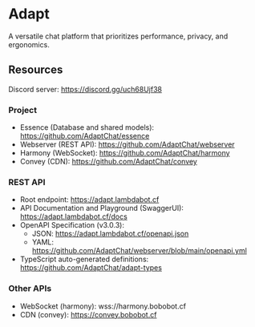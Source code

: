 # Adapt
A versatile chat platform that prioritizes performance, privacy, and ergonomics.

## Resources
Discord server: https://discord.gg/uch68Ujf38 

### Project
* Essence (Database and shared models): https://github.com/AdaptChat/essence
* Webserver (REST API): https://github.com/AdaptChat/webserver
* Harmony (WebSocket): https://github.com/AdaptChat/harmony
* Convey (CDN): https://github.com/AdaptChat/convey

### REST API
* Root endpoint: https://adapt.lambdabot.cf
* API Documentation and Playground (SwaggerUI): https://adapt.lambdabot.cf/docs
* OpenAPI Specification (v3.0.3):
  * JSON: https://adapt.lambdabot.cf/openapi.json
  * YAML: https://github.com/AdaptChat/webserver/blob/main/openapi.yml
 * TypeScript auto-generated definitions: https://github.com/AdaptChat/adapt-types

### Other APIs
* WebSocket (harmony): wss://harmony.bobobot.cf
* CDN (convey): https://convey.bobobot.cf
